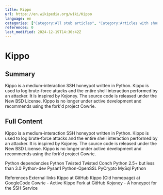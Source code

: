 ```yaml
---
title: Kippo
url: https://en.wikipedia.org/wiki/Kippo
language: en
categories: ["Category:All stub articles", "Category:Articles with short description", "Category:Computer security stubs", "Category:Python (programming language) software", "Category:Short description matches Wikidata"]
references: 0
last_modified: 2024-12-19T14:30:42Z
---
```


# Kippo

## Summary

Kippo is a medium-interaction SSH honeypot written in Python. Kippo is used to log brute-force attacks and the entire shell interaction performed by an attacker. It is inspired by Kojoney. The source code is released under the New BSD License.
Kippo is no longer under active development  and recommends using the fork'd project Cowrie.

## Full Content

Kippo is a medium-interaction SSH honeypot written in Python. Kippo is used to log brute-force attacks and the entire shell interaction performed by an attacker. It is inspired by Kojoney. The source code is released under the New BSD License.
Kippo is no longer under active development  and recommends using the fork'd project Cowrie.

Python dependencies
Python Twisted
Twisted Conch
Python 2.5+ but less than 3.0
Python-dev
Pysan1
Python-OpenSSL
PyCrypto
MySql Python

References
External links
Kippo at GitHub
Kippo (Old homepage) at GoogleCode
Cowrie - Active Kippo Fork at GitHub
Kojoney - A honeypot for the SSH Service
